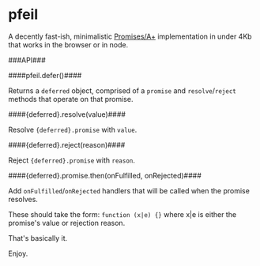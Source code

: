 pfeil
=====

A decently fast-ish, minimalistic [Promises/A+]( https://promisesaplus.com/) implementation in under 4Kb that works in the browser or in node.

###API###

####pfeil.defer()####

Returns a `deferred` object, comprised of a `promise` and `resolve`/`reject` methods that operate on that promise.

####{deferred}.resolve(value)####

Resolve `{deferred}.promise` with `value`.

####{deferred}.reject(reason)####

Reject `{deferred}.promise` with `reason`.

####{deferred}.promise.then(onFulfilled, onRejected)####

Add `onFulfilled`/`onRejected` handlers that will be called when the promise resolves.

These should take the form: `function (x|e) {}` where x|e is either the promise's value or rejection reason.

That's basically it.

Enjoy.
